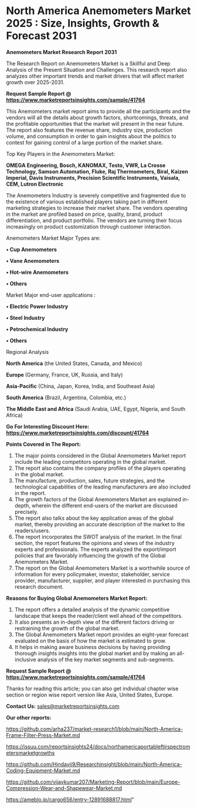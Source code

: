 # North America Anemometers Market 2025 : Size, Insights, Growth & Forecast 2031

<strong>Anemometers Market Research Report 2031</strong>

The Research Report on Anemometers Market is a Skillful and Deep Analysis of the Present Situation and Challenges. This research report also analyzes other important trends and market drivers that will affect market growth over 2025-2031.

<strong>Request Sample Report @ <a href=https://www.marketreportsinsights.com/sample/41764>https://www.marketreportsinsights.com/sample/41764</a></strong>

This Anemometers market report aims to provide all the participants and the vendors will all the details about growth factors, shortcomings, threats, and the profitable opportunities that the market will present in the near future. The report also features the revenue share, industry size, production volume, and consumption in order to gain insights about the politics to contest for gaining control of a large portion of the market share.

Top Key Players in the Anemometers Market:

<strong>OMEGA Engineering, Bosch, KANOMAX, Testo, VWR, La Crosse Technology, Samson Automation, Fluke, Raj Thermometers, Biral, Kaizen Imperial, Davis Instruments, Precision Scientific Instruments, Vaisala, CEM, Lutron Electronic</strong>

The Anemometers Industry is severely competitive and fragmented due to the existence of various established players taking part in different marketing strategies to increase their market share. The vendors operating in the market are profiled based on price, quality, brand, product differentiation, and product portfolio. The vendors are turning their focus increasingly on product customization through customer interaction.

Anemometers Market Major Types are:

<strong>•  Cup Anemometers

•  Vane Anemometers

•  Hot-wire Anemometers

•  Others</strong>

Market Major end-user applications :

<strong>•  Electric Power Industry

•  Steel Industry

•  Petrochemical Industry

•  Others</strong>

Regional Analysis

</u><strong><b>North America</b></strong> (the United States, Canada, and Mexico)

<strong><b>Europe </b></strong>(Germany, France, UK, Russia, and Italy)

<strong><b>Asia-Pacific</b></strong> (China, Japan, Korea, India, and Southeast Asia)

<strong><b>South America</b></strong> (Brazil, Argentina, Colombia, etc.)

<strong><b>The Middle East and Africa</b></strong> (Saudi Arabia, UAE, Egypt, Nigeria, and South Africa)

<strong>Go For Interesting Discount Here: <a href=https://www.marketreportsinsights.com/discount/41764>https://www.marketreportsinsights.com/discount/41764</a></strong>

<strong>Points Covered in The Report:</strong>
<ol>
  <li>The major points considered in the Global Anemometers Market report include the leading competitors operating in the global market.</li>
  <li>The report also contains the company profiles of the players operating in the global market.</li>
  <li>The manufacture, production, sales, future strategies, and the technological capabilities of the leading manufacturers are also included in the report.</li>
  <li>The growth factors of the Global Anemometers Market are explained in-depth, wherein the different end-users of the market are discussed precisely.</li>
  <li>The report also talks about the key application areas of the global market, thereby providing an accurate description of the market to the readers/users.</li>
  <li>The report incorporates the SWOT analysis of the market. In the final section, the report features the opinions and views of the industry experts and professionals. The experts analyzed the export/import policies that are favorably influencing the growth of the Global Anemometers Market.</li>
  <li>The report on the Global Anemometers Market is a worthwhile source of information for every policymaker, investor, stakeholder, service provider, manufacturer, supplier, and player interested in purchasing this research document.</li>
</ol>
<strong>Reasons for Buying Global Anemometers Market Report:</strong>

<ol>
  <li>The report offers a detailed analysis of the dynamic competitive landscape that keeps the reader/client well ahead of the competitors.</li>
  <li>It also presents an in-depth view of the different factors driving or restraining the growth of the global market.</li>
  <li>The Global Anemometers Market report provides an eight-year forecast evaluated on the basis of how the market is estimated to grow.</li>
  <li>It helps in making aware business decisions by having providing thorough insights insights into the global market and by making an all-inclusive analysis of the key market segments and sub-segments.</li>
</ol>
<strong>Request Sample Report @ <a href=https://www.marketreportsinsights.com/sample/41764>https://www.marketreportsinsights.com/sample/41764</a></strong>


Thanks for reading this article; you can also get individual chapter wise section or region wise report version like Asia, United States, Europe.

<strong>Contact Us:</strong>
sales@marketreportsinsights.com

<strong>Our other reports:</strong>

<a href=https://github.com/arha237/market-research1/blob/main/North-America-Frame-Filter-Press-Market.md>https://github.com/arha237/market-research1/blob/main/North-America-Frame-Filter-Press-Market.md</a>

<a href=https://issuu.com/reportsinsights24/docs/northamericaportableftirspectrometersmarketgrowths>https://issuu.com/reportsinsights24/docs/northamericaportableftirspectrometersmarketgrowths</a>

<a href=https://github.com/Hindavii9/Researchinsight/blob/main/North-America-Coding-Equipment-Market.md>https://github.com/Hindavii9/Researchinsight/blob/main/North-America-Coding-Equipment-Market.md</a>

<a href=https://github.com/vijaykumar207/Marketing-Report/blob/main/Europe-Compression-Wear-and-Shapewear-Market.md>https://github.com/vijaykumar207/Marketing-Report/blob/main/Europe-Compression-Wear-and-Shapewear-Market.md</a>

<a href=https://ameblo.jp/cargo656/entry-12891688817.html>https://ameblo.jp/cargo656/entry-12891688817.html</a>"
